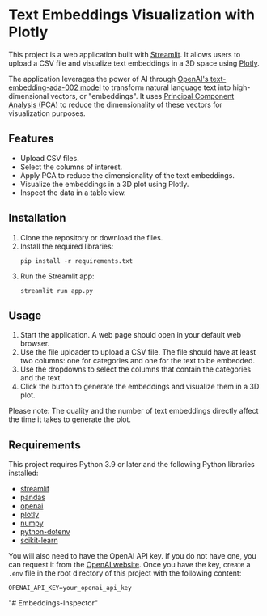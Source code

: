 # Text Embeddings Visualization with Plotly

This project is a web application built with [Streamlit](https://streamlit.io/). It allows users to upload a CSV file and visualize text embeddings in a 3D space using [Plotly](https://plotly.com/).

The application leverages the power of AI through [OpenAI's text-embedding-ada-002 model](https://www.openai.com/) to transform natural language text into high-dimensional vectors, or "embeddings". It uses [Principal Component Analysis (PCA)](https://en.wikipedia.org/wiki/Principal_component_analysis) to reduce the dimensionality of these vectors for visualization purposes.

## Features

- Upload CSV files.
- Select the columns of interest.
- Apply PCA to reduce the dimensionality of the text embeddings.
- Visualize the embeddings in a 3D plot using Plotly.
- Inspect the data in a table view.

## Installation

1. Clone the repository or download the files.
2. Install the required libraries:
   ```
   pip install -r requirements.txt
   ```
3. Run the Streamlit app:
   ```
   streamlit run app.py
   ```

## Usage

1. Start the application. A web page should open in your default web browser.
2. Use the file uploader to upload a CSV file. The file should have at least two columns: one for categories and one for the text to be embedded.
3. Use the dropdowns to select the columns that contain the categories and the text.
4. Click the button to generate the embeddings and visualize them in a 3D plot.

Please note: The quality and the number of text embeddings directly affect the time it takes to generate the plot.

## Requirements

This project requires Python 3.9 or later and the following Python libraries installed:

- [streamlit](https://streamlit.io/)
- [pandas](https://pandas.pydata.org/)
- [openai](https://www.openai.com/)
- [plotly](https://plotly.com/)
- [numpy](https://numpy.org/)
- [python-dotenv](https://pypi.org/project/python-dotenv/)
- [scikit-learn](https://scikit-learn.org/stable/)

You will also need to have the OpenAI API key. If you do not have one, you can request it from the [OpenAI website](https://beta.openai.com/). Once you have the key, create a `.env` file in the root directory of this project with the following content:

```
OPENAI_API_KEY=your_openai_api_key
```
"# Embeddings-Inspector" 
